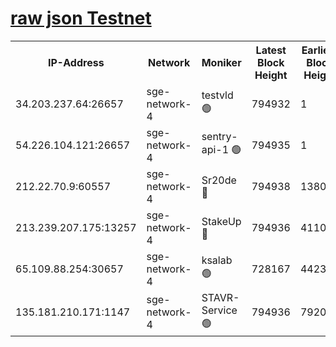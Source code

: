 
[raw json Testnet](https://rpc-check.sget.stavr.tech/sget/rpc-sget-result.json)
=


<table><tr><th>IP-Address</th><th>Network</th><th>Moniker</th><th>Latest Block Height</th><th>Earliest Block Height</th><th>Catching Up</th><th>Tx Index</th><th>Voting Power</th><th>Scan Time</th></tr><tr><td>34.203.237.64:26657</td><td>sge-network-4</td><td>testvld 🟢</td><td>794932</td><td>1</td><td>False</td><td>on</td><td>0</td><td>2023-12-24T22:26:07.454005396UTC</td></tr><tr><td>54.226.104.121:26657</td><td>sge-network-4</td><td>sentry-api-1 🟢</td><td>794935</td><td>1</td><td>False</td><td>on</td><td>0</td><td>2023-12-24T22:26:20.382768294UTC</td></tr><tr><td>212.22.70.9:60557</td><td>sge-network-4</td><td>Sr20de 🔴</td><td>794938</td><td>138001</td><td>False</td><td>on</td><td>99</td><td>2023-12-24T22:26:36.125479077UTC</td></tr><tr><td>213.239.207.175:13257</td><td>sge-network-4</td><td>StakeUp 🔴</td><td>794936</td><td>411001</td><td>False</td><td>off</td><td>100</td><td>2023-12-24T22:26:28.828762551UTC</td></tr><tr><td>65.109.88.254:30657</td><td>sge-network-4</td><td>ksalab 🟢</td><td>728167</td><td>442343</td><td>False</td><td>off</td><td>0</td><td>2023-12-24T22:26:33.644466118UTC</td></tr><tr><td>135.181.210.171:1147</td><td>sge-network-4</td><td>STAVR-Service 🟢</td><td>794936</td><td>792001</td><td>False</td><td>on</td><td>0</td><td>2023-12-24T22:26:29.159598653UTC</td></tr></table>
